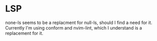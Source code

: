 # LSP

none-ls seems to be a replacment for null-ls, should I find a need for it.
Currently I'm using conform and nvim-lint, which I understand is a replacement
for it.

